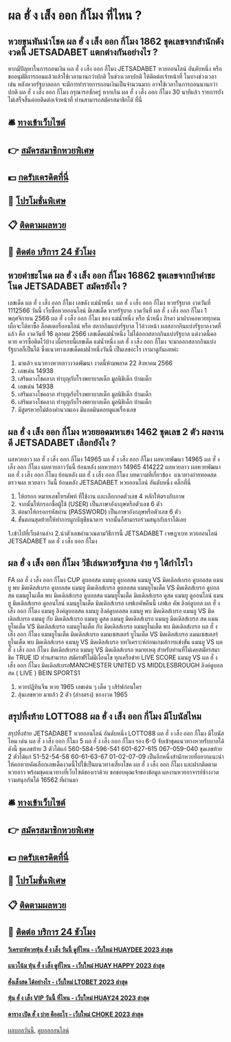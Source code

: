 # ผล ฮั่ ง เส็ง ออก กี่โมง ที่ไหน ?
## หวยขุนพันนำโชค ผล ฮั่ ง เส็ง ออก กี่โมง 1862 ชุดเลขจากสำนักดังงวดนี้ JETSADABET แตกต่างกันอย่างไร ?
หากมีปัญหาในการถอนเงิน ผล ฮั่ ง เส็ง ออก กี่โมง JETSADABET หวยออนไลน์ อันดับหนึ่ง หรือขออนุมัติการถอนแล้วแล้วใช้เวลานานกว่าปกติ ในช่วงเวลาปกติ ให้ติดต่อเจ้าหน้าที่
ในบางช่วงเวลาเช่น หลังหวยรัฐบาลออก จะมีการทำรายการถอนเงินเป็นจำนวนมาก อาจใช้เวลาในการถอนนานกว่าปกติ ผล ฮั่ ง เส็ง ออก กี่โมง กรุณารอซักครู่ หากเกิน ผล ฮั่ ง เส็ง ออก กี่โมง 30 นาทีแล้ว รายการยังไม่เสร็จสิ้นค่อยติดต่อเจ้าหน้าที่
ท่านสามารถสมัครสมาชิกได้ ที่นี่

## 🛎 [ทางเข้าเว็บไซต์](https://bit.ly/3BG5bNw)
## 👉 [สมัครสมาชิกหวยพิเศษ](https://bit.ly/3BG5bNw)
## 💵 [กดรับเครดิตที่นี่](https://bit.ly/3C3mvgS)
## 👑 [โปรโมชั่นพิเศษ](https://bit.ly/3C3mvgS)
## 📋 [ติดตามผลหวย](https://bit.ly/3C3mvgS)
## 📱 [ติดต่อ บริการ 24 ชัวโมง](https://bit.ly/3C3mvgS)

## หวยคำชะโนด ผล ฮั่ ง เส็ง ออก กี่โมง 16862 ชุดเลขจากป่าคำชะโนด JETSADABET สมัครยังไง ?
เลขเด็ด ผล ฮั่ ง เส็ง ออก กี่โมง เลขดัง แม่น้ำหนึ่ง  ผล ฮั่ ง เส็ง ออก กี่โมง หวยรัฐบาล งวดวันที่ 1112566
วันนี้ เว็บซื้อหวยออนไลน์ มีเลขเด็ด หวยรัฐบาล งวดวันที่ ผล ฮั่ ง เส็ง ออก กี่โมง 1 พฤศจิกายน 2566 ผล ฮั่ ง เส็ง ออก กี่โมง ของ แม่น้ำหนึ่ง หรือ น้ำหนึ่ง ภิรดา มาฝากคอหวยทุกคน เผื่อจะได้หาซื้อ ล็อตเตอรี่ออนไลน์ หรือ สลากกินแบ่งรัฐบาล ไว้ล่วงหน้า ผลสลากกินแบ่งรัฐบาลงวดที่แล้ว คือ งวดวันที่ 16 ตุลาคม 2566 เลขเด็ดแม่น้ำหนึ่ง ไม่ได้ออกสลากกินแบ่งรัฐบาล แต่งวดนี้คอหวย ควรซื้อติดไว้บ้าง เผื่อรอบนี้เลขเด็ด แม่น้ำหนึ่ง ผล ฮั่ ง เส็ง ออก กี่โมง จะมาออกสลากกินแบ่งรัฐบาลก็เป็นได้ ซึ่งแนวทางเลขเด็ดแม่น้ำหนึ่งวันนี้ เป็นเลขอะไร เรามาดูกันเลยค่ะ
1. มาแล้ว แนวทางหวยลาวงวดพัฒนา งวดนี้ห้ามพลาด 22 สิงหาคม 2566
2. เลขเด่น 14938
3. เสริมดวงโชคลาภ ทำบุญกับโรงพยาบาลเด็ก มูลนิธิเด็ก บ้านเด็ก
4. เลขเด่น 14938
5. เสริมดวงโชคลาภ ทำบุญกับโรงพยาบาลเด็ก มูลนิธิเด็ก บ้านเด็ก
6. เสริมดวงโชคลาภ ทำบุญกับโรงพยาบาลเด็ก มูลนิธิเด็ก บ้านเด็ก
7. มีสูตรหวยไม่ต้องคำนวณเอง มีแอดมินคอยดูแลเรื่องเลข

## ผล ฮั่ ง เส็ง ออก กี่โมง หวยยอดมหาเฮง 1462 ชุดเลข 2 ตัว ผลงานดี JETSADABET เลือกยังไง ?
ผลหวยลาว ผล ฮั่ ง เส็ง ออก กี่โมง 14965 ผล ฮั่ ง เส็ง ออก กี่โมง ผลหวยพัฒนา 14965 ผล ฮั่ ง เส็ง ออก กี่โมง ผลหวยลาววันนี้ ย้อนหลัง
ผลหวยลาว 14965 414222
 ผลหวยลาว ผลหวยพัฒนา ผล ฮั่ ง เส็ง ออก กี่โมง ย้อนหลัง ผล ฮั่ ง เส็ง ออก กี่โมง 
บทความที่เกี่ยวข้อง
 แนวทางถ่ายทอดสดตรวจผล หวยลาว วันนี้ ย้อนหลัง JETSADABET หวยออนไลน์ อันดับหนึ่ง คลิ๊กที่นี่  
1. ให้กรอก หมายเลขโทรศัพท์ ที่ใช้งาน และเลือกกดตัวเลข 4 หลักให้ตรงกับภาพ
2. จากนั้นให้กรอกชื่อผู้ใช้ (USER) เป็นภาษาอังกฤษหรือตัวเลข 6 ตัว
3. ต่อมาให้กรอกรหัสผ่าน (PASSWORD) เป็นภาษาอังกฤษหรือตัวเลข 6 ตัว
4. ขั้นตอนสุดท้ายให้ทำการผูกบัญชีธนาคาร จากนั้นก็สามารถร่วมสนุกกับเราได้เลย

1.เข้าไปที่เว็บด้านล่าง
2.นำตัวเลขคำนวณตามวิธีการนี้ JETSADABET เจษฎาเบท หวยออนไลน์ JETSADABET ผล ฮั่ ง เส็ง ออก กี่โมง

## ผล ฮั่ ง เส็ง ออก กี่โมง วิธีเล่นหวยรัฐบาล ง่าย ๆ ได้กำไรไว
FA ผล ฮั่ ง เส็ง ออก กี่โมง CUP ดูบอลสด แมนยู ดูบอลสด แมนยู VS มิดเดิลส์เบรอ ดูบอลสด แมนยู พบ มิดเดิลส์เบรอ ดูบอลสด แมนยู มิดเดิลส์เบรอ ดูบอลสด แมนยูไนเต็ด VS มิดเดิลส์เบรอ ดูบอลสด แมนยูไนเต็ด พบ มิดเดิลส์เบรอ ดูบอลสด แมนยูไนเต็ด มิดเดิลส์เบรอ ดูสด แมนยู ดูออนไลน์ แมนยู มิดเดิลส์เบรอ ดูออนไลน์ แมนยูไนเต็ด มิดเดิลส์เบรอ เอฟเอคัพคืนนี้ เอฟเอ คัพ ลิงค์ดูบอล ผล ฮั่ ง เส็ง ออก กี่โมง แมนยู ลิงค์ดูบอลสด แมนยู ลิงค์ดูบอลสด แมนยู พบ มิดเดิลส์เบรอ แมนยู VS มิดเดิลส์เบรอ แมนยู กับ มิดเดิลส์เบรอ แมนยู ดูสด แมนยู มิดเดิลส์เบรอ แมนยู มิดเดิลส์เบรอ สด แมนยูไนเต็ด VS มิดเดิลส์เบรอ แมนยูไนเต็ด กับ มิดเดิลส์เบรอ แมนยูไนเต็ด พบ มิดเดิลส์เบรอ ผล ฮั่ ง เส็ง ออก กี่โมง แมนยูไนเต็ด มิดเดิลส์เบรอ แมนเชสเตอร์ ยูไนเต็ด VS มิดเดิลส์เบรอ แมนเชสเตอร์ ยูไนเต็ด พบ มิดเดิลส์เบรอ
แมนยู VS มิดเดิลส์เบรอ
บทวิเคราะห์ก่อนเกมส์การแข่งขัน แมนยู VS ผล ฮั่ ง เส็ง ออก กี่โมง มิดเดิลส์เบรอ
แมนยู VS มิดเดิลส์เบรอ
หมายเหตุ สำหรับท่านที่ไม่เคยสมัครสมาชิค TRUE ID ท่านสามารถ สมัครฟรีไม่มีเงื่อนไข ทุกเครือข่าย
LIVE SCORE แมนยู VS ผล ฮั่ ง เส็ง ออก กี่โมง มิดเดิลส์เบรอMANCHESTER UNITED VS MIDDLESBROUGH
ลิงค์ดูบอลสด ( LIVE )
 BEIN SPORTS1 
1. หวยปฏิทินจีน หวย 1965 เลขเด่น ๆ เด็ด ๆ เสิร์ฟก่อนใคร
2. ลุ้นเลขหวย มาแล้ว 2 ตัว (ล่างตรง) ของงวด 1965

## สรุปทิ้งท้าย LOTTO88 ผล ฮั่ ง เส็ง ออก กี่โมง มีโบนัสไหม
สรุปทิ้งท้าย JETSADABET หวยออนไลน์ อันดับหนึ่ง LOTTO88 ผล ฮั่ ง เส็ง ออก กี่โมง มีโบนัสไหม เด่น ผล ฮั่ ง เส็ง ออก กี่โมง 5 ผล ฮั่ ง เส็ง ออก กี่โมง รอง 6-0 จับเข้าชุดแนวทางหวยรับบาลได้ดังนี้
ชุดเลขท้าย 3 ตัวได้แก่
560-584-596-541
601-627-615
067-059-040
ชุดเลขท้าย 2 ตัวได้แก่
51-52-54-58
60-61-63-67
01-02-07-09
เป็นอีกหนึ่งสำนักหวยที่อยากแนะนำให้คอหวยคัดเลือกเลขเด็ดงวดนี้ไปใช้เป็นแนวทางเสี่ยงโชค ผล ฮั่ ง เส็ง ออก กี่โมง และฝากติดตามหวยลาว พร้อมชุดแนวทางที่เว็บไซต์ของเราด้วย
ขอขอบคุณเจ้าของข้อมูล
ผลงานหวยอาจารย์ช้างงวด รวมสนุกกันได้ 16562 ที่ผ่านมา


## 🛎 [ทางเข้าเว็บไซต์](https://bit.ly/3BG5bNw)
## 👉 [สมัครสมาชิกหวยพิเศษ](https://bit.ly/3BG5bNw)
## 💵 [กดรับเครดิตที่นี่](https://bit.ly/3C3mvgS)
## 👑 [โปรโมชั่นพิเศษ](https://bit.ly/3C3mvgS)
## 📋 [ติดตามผลหวย](https://bit.ly/3C3mvgS)
## 📱 [ติดต่อ บริการ 24 ชัวโมง](https://bit.ly/3C3mvgS)

#### [วิเคราะห์หวยหุ้น ฮั่ ง เส็ง วันนี้ ดูที่ไหน - เว็บใหม่ HUAYDEE 2023 ล่าสุด](https://atom.io/themes/วิเคราะห์หวยหุ้น%20ฮั่%20ง%20เส็ง%20วันนี้%20ดูที่ไหน%20-%20เว็บใหม่%20huaydee%202023%20ล่าสุด)
#### [แนวโน้ม หุ้น ฮั่ ง เส็ง ดูที่ไหน - เว็บใหม่ HUAY HAPPY 2023 ล่าสุด](https://atom.io/themes/แนวโน้ม%20หุ้น%20ฮั่%20ง%20เส็ง%20ดูที่ไหน%20-%20เว็บใหม่%20huay%20happy%202023%20ล่าสุด)
#### [ฮั่งเส็งสด ได้อย่างไร - เว็บใหม่ LTOBET 2023 ล่าสุด](https://atom.io/themes/ฮั่งเส็งสด%20ได้อย่างไร%20-%20เว็บใหม่%20ltobet%202023%20ล่าสุด)
#### [หุ้น ฮั่ ง เส็ง VIP วันนี้ ที่ไหน - เว็บใหม่ HUAY24 2023 ล่าสุด](https://atom.io/themes/หุ้น%20ฮั่%20ง%20เส็ง%20vip%20วันนี้%20ที่ไหน%20-%20เว็บใหม่%20huay24%202023%20ล่าสุด)
#### [ตาราง เปิด ฮั่ ง บ่าย คืออะไร - เว็บใหม่ CHOKE 2023 ล่าสุด](https://atom.io/themes/ตาราง%20เปิด%20ฮั่%20ง%20บ่าย%20คืออะไร%20-%20เว็บใหม่%20choke%202023%20ล่าสุด)

[ผลบอลวันนี้](https://siamsport.tv "ผลบอลวันนี้"), [ดูบอลออนไลน์](https://siamsport.tv/ดูบอลสด "ดูบอลออนไลน์")